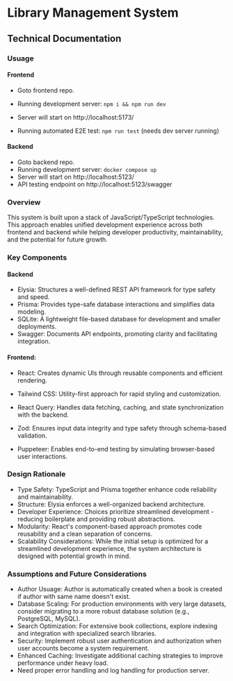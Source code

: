 # Library Management System

## Technical Documentation

### Usuage

#### Frontend

- Goto frontend repo.

- Running development server: `npm i && npm run dev`
- Server will start on http://localhost:5173/
- Running automated E2E test: `npm run test` (needs dev server running)

#### Backend

- Goto backend repo.
- Running development server: `docker compose up`
- Server will start on http://localhost:5123/
- API testing endpoint on http://localhost:5123/swagger

### Overview

This system is built upon a stack of JavaScript/TypeScript technologies. This approach enables unified development experience across both frontend and backend while helping developer productivity, maintainability, and the potential for future growth.

### Key Components

#### Backend

- Elysia: Structures a well-defined REST API framework for type safety and speed.
- Prisma: Provides type-safe database interactions and simplifies data modeling.
- SQLite: A lightweight file-based database for development and smaller deployments.
- Swagger: Documents API endpoints, promoting clarity and facilitating integration.

#### Frontend:

- React: Creates dynamic UIs through reusable components and efficient rendering.
- Tailwind CSS: Utility-first approach for rapid styling and customization.

- React Query: Handles data fetching, caching, and state synchronization with the backend.
- Zod: Ensures input data integrity and type safety through schema-based validation.

- Puppeteer: Enables end-to-end testing by simulating browser-based user interactions.

### Design Rationale

- Type Safety: TypeScript and Prisma together enhance code reliability and maintainability.
- Structure: Elysia enforces a well-organized backend architecture.
- Developer Experience: Choices prioritize streamlined development - reducing boilerplate and providing robust abstractions.
- Modularity: React's component-based approach promotes code reusability and a clean separation of concerns.
- Scalability Considerations: While the initial setup is optimized for a streamlined development experience, the system architecture is designed with potential growth in mind.

### Assumptions and Future Considerations

- Author Usuage: Author is automatically created when a book is created if author with same name doesn't exist.
- Database Scaling: For production environments with very large datasets, consider migrating to a more robust database solution (e.g., PostgreSQL, MySQL).
- Search Optimization: For extensive book collections, explore indexing and integration with specialized search libraries.
- Security: Implement robust user authentication and authorization when user accounts become a system requirement.
- Enhanced Caching: Investigate additional caching strategies to improve performance under heavy load.
- Need proper error handling and log handling for production server.
